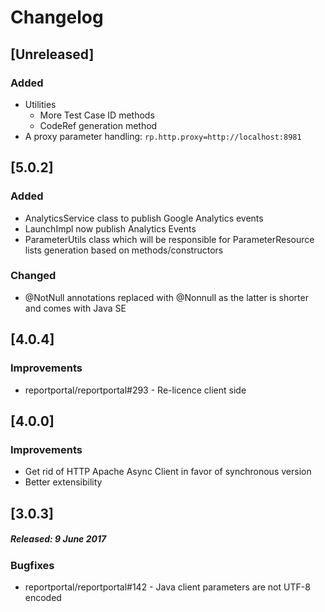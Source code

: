 # Changelog

## [Unreleased]
### Added
- Utilities
  - More Test Case ID methods
  - CodeRef generation method
- A proxy parameter handling: `rp.http.proxy=http://localhost:8981`

## [5.0.2]
### Added
- AnalyticsService class to publish Google Analytics events
- LaunchImpl now publish Analytics Events
- ParameterUtils class which will be responsible for ParameterResource lists generation based on methods/constructors
### Changed
- @NotNull annotations replaced with @Nonnull as the latter is shorter and comes with Java SE

## [4.0.4]

### Improvements
* reportportal/reportportal#293 - Re-licence client side 

## [4.0.0]

### Improvements

* Get rid of HTTP Apache Async Client in favor of synchronous version 
* Better extensibility


## [3.0.3]
##### Released: 9 June 2017

### Bugfixes

* reportportal/reportportal#142 - Java client parameters are not UTF-8 encoded


